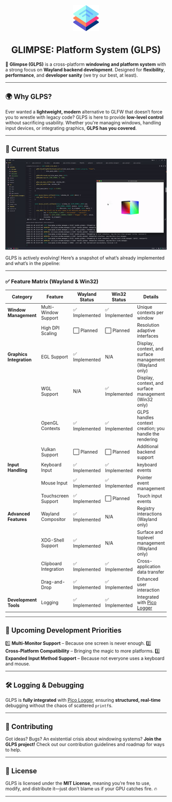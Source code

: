 <div align="center">
  <img src="glps_logo.png" alt="GLPS Logo" width="80">
  <h1>GLIMPSE: Platform System (GLPS)</h1>
</div>

🚀 **Glimpse (GLPS)** is a cross-platform **windowing and platform system** with a strong focus on **Wayland backend development**. Designed for **flexibility**, **performance**, and **developer sanity** (we try our best, at least).

---

## 🌍 Why GLPS?

Ever wanted a **lightweight, modern** alternative to GLFW that doesn’t force you to wrestle with legacy code? GLPS is here to provide **low-level control** without sacrificing usability. Whether you're managing windows, handling input devices, or integrating graphics, **GLPS has you covered**.

---

## 📌 Current Status

![Wayland Support](preview.gif)

GLPS is actively evolving! Here’s a snapshot of what’s already implemented and what’s in the pipeline:

---

### ✅ **Feature Matrix (Wayland & Win32)**

| **Category**             | **Feature**           | **Wayland Status** | **Win32 Status** | **Details**                                                              |
| ------------------------ | --------------------- | ------------------ | ---------------- | ------------------------------------------------------------------------ |
| **Window Management**    | Multi-Window Support  | ✅ Implemented     | ✅ Implemented   | Unique contexts per window                                               |
|                          | High DPI Scaling      | ⬜ Planned         | ⬜ Planned       | Resolution adaptive interfaces                                           |
| **Graphics Integration** | EGL Support           | ✅ Implemented     | N/A              | Display, context, and surface management (Wayland only)                  |
|                          | WGL Support           | N/A                | ✅ Implemented   | Display, context, and surface management (Win32 only)                    |
|                          | OpenGL Contexts       | ✅ Implemented     | ✅ Implemented   | GLPS handles context creation; you handle the rendering                  |
|                          | Vulkan Support        | ⬜ Planned         | ⬜ Planned       | Additional backend support                                               |
| **Input Handling**       | Keyboard Input        | ✅ Implemented     | ✅ Implemented   | keyboard events                                                          |
|                          | Mouse Input           | ✅ Implemented     | ✅ Implemented   | Pointer event management                                                 |
|                          | Touchscreen Support   | ✅ Implemented     | ⬜ Planned       | Touch input events                                                       |
| **Advanced Features**    | Wayland Compositor    | ✅ Implemented     | N/A              | Registry interactions (Wayland only)                                     |
|                          | XDG-Shell Support     | ✅ Implemented     | N/A              | Surface and toplevel management (Wayland only)                           |
|                          | Clipboard Integration | ✅ Implemented     | ✅ Implemented     | Cross-application data transfer                                          |
|                          | Drag-and-Drop         | ✅ Implemented     | ✅ Implemented   | Enhanced user interaction                                                |
| **Development Tools**    | Logging               | ✅ Implemented     | ✅ Implemented   | Integrated with [Pico Logger](https://github.com/YASSINE-AA/Pico-Logger) |

---

## 🔮 Upcoming Development Priorities

1️⃣ **Multi-Monitor Support** – Because one screen is never enough.
2️⃣ **Cross-Platform Compatibility** – Bringing the magic to more platforms.
3️⃣ **Expanded Input Method Support** – Because not everyone uses a keyboard and mouse.

---

## 🛠️ Logging & Debugging

GLPS is **fully integrated** with [Pico Logger](https://github.com/YASSINE-AA/Pico-Logger), ensuring **structured, real-time** debugging without the chaos of scattered `printf`s.

---

## 🤝 Contributing

Got ideas? Bugs? An existential crisis about windowing systems? **Join the GLPS project!** Check out our contribution guidelines and roadmap for ways to help.

---

## 📜 License

GLPS is licensed under the **MIT License**, meaning you’re free to use, modify, and distribute it—just don’t blame us if your GPU catches fire. 🔥

---
